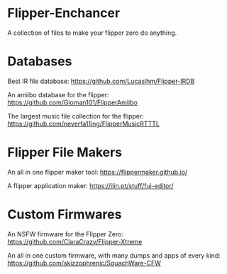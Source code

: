 # Flipper-Enchancer
A collection of files to make your flipper zero do anything.

# Databases

Best IR file database:
https://github.com/Lucaslhm/Flipper-IRDB

An amiibo database for the flipper:
https://github.com/Gioman101/FlipperAmiibo

The largest music file collection for the flipper:
https://github.com/neverfa11ing/FlipperMusicRTTTL


# Flipper File Makers

An all in one flipper maker tool:
https://flippermaker.github.io/

A flipper application maker:
https://ilin.pt/stuff/fui-editor/

# Custom Firmwares


An NSFW firmware for the Flipper Zero:
https://github.com/ClaraCrazy/Flipper-Xtreme

An all in one custom firmware, with many dumps and apps of every kind:
https://github.com/skizzophrenic/SquachWare-CFW

